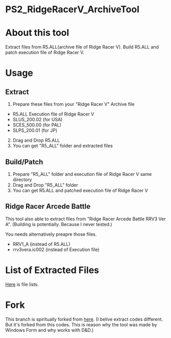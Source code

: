# PS2_RidgeRacerV_ArchiveTool
# About this tool
Extract files from R5.ALL(archive file of Ridge Racer V).
Build R5.ALL and patch execution file of Ridge Racer V.

# Usage
## Extract
1. Prepare these files from your "Ridge Racer V"
Archive file
- R5.ALL
Execution file of Ridge Racer V
- SLUS_200.02 (for USA)
- SCES_500.00 (for PAL)
- SLPS_200.01 (for JP)

2. Drag and Drop R5.ALL
3. You can get "R5_ALL" folder and extracted files

## Build/Patch
1. Prepare "R5_ALL" folder and execution file of Ridge Racer V same directory
2. Drag and Drop "R5_ALL" folder
3. You can get R5.ALL and patched execution file of Ridge Racer V

## Ridge Racer Arcede Battle
This tool also able to extract files from "Ridge Racer Arcede Battle RRV3 Ver A". (Building is potentially. Because I never tested.)

You needs alternatively preapre those files.

- RRV1_A (instead of R5.ALL)
- rrv3vera.ic002 (instead of Execution file)

# List of Extracted Files

[Here](https://docs.google.com/spreadsheets/d/1OopA0uzVw_NvPVucjqgLwyCeDj1y3W70uaYVaoA1gnI/edit?usp=sharing) is file lists.

# Fork
This branch is spiritually forked from [here](https://github.com/udon01/other/tree/main/%E3%83%AA%E3%83%83%E3%82%B8%E3%83%AC%E3%83%BC%E3%82%B5%E3%83%BCV%E7%94%A8R5.ALL%E6%93%8D%E4%BD%9C%E3%83%84%E3%83%BC%E3%83%AB).
(I belive extract codes different. But it's forked from this codes. This is reason why the tool was made by Windows Form and why works with D&D.)
